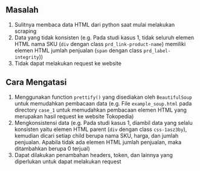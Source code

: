## Masalah

1. Sulitnya membaca data HTML dari python saat mulai melakukan scraping
2. Data yang tidak konsisten (e.g. Pada studi kasus 1, tidak seluruh elemen HTML nama SKU (`div` dengan class `prd_link-product-name`) memiliki elemen HTML jumlah penjualan (`span` dengan class `prd_label-integrity`))
3. Tidak dapat melakukan request ke website

## Cara Mengatasi

1. Menggunakan function `prettify()` yang disediakan oleh `BeautifulSoup` untuk memudahkan pembacaan data (e.g. File `example_soup.html` pada directory `case_1` untuk memudahkan pembacaan elemen HTML yang merupakan hasil request ke website Tokopedia)
2. Mengkonsistensi data (e.g. Pada studi kasus 1, diambil data yang selalu konsisten yaitu elemen HTML parent (`div` dengan class `css-1asz3by`), kemudian dicari setiap child berupa nama SKU, harga, dan jumlah penjualan. Apabila tidak ada elemen HTML jumlah penjualan, maka ditambahkan berupa 0 terjual)
3. Dapat dilakukan penambahan headers, token, dan lainnya yang diperlukan untuk dapat melakukan request
